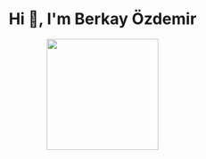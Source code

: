 
<div align="center">
  <h1>Hi 👋, I'm Berkay Özdemir</h1>

<div align="center">
  <img height="200" src="https://media.giphy.com/media/v1.Y2lkPTc5MGI3NjExamdtYTlrd3FzZWRxYjV0NThqZzgzemRwOHF2bDhjbmFvOXE4a2Q3ciZlcD12MV9naWZzX3NlYXJjaCZjdD1n/zXmbOaTpbY6mA/giphy.gif"  />
</div>
